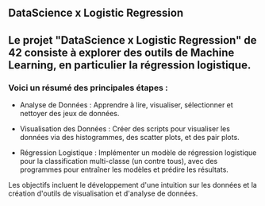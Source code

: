 ## DataScience x Logistic Regression
Le projet "DataScience x Logistic Regression" de 42 consiste à explorer des outils de Machine Learning, en particulier la régression logistique. 
-
### Voici un résumé des principales étapes :

- Analyse de Données : Apprendre à lire, visualiser, sélectionner et nettoyer des jeux de données.

- Visualisation des Données : Créer des scripts pour visualiser les données via des histogrammes, des scatter plots, et des pair plots.

- Régression Logistique : Implémenter un modèle de régression logistique pour la classification multi-classe (un contre tous), avec des programmes pour entraîner les modèles et prédire les résultats.

Les objectifs incluent le développement d'une intuition sur les données et la création d'outils de visualisation et d'analyse de données.
